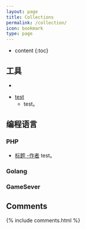 ```yaml
---
layout: page
title: Collections
permalink: /collection/
icon: bookmark
type: page
---
```


* content
{:toc}

## 工具

* 

- [test](https://blog.zzz320.net/)
    - test。

## 编程语言

### PHP

* [标题 -作者](https://blog.zzz320.net/)
    test。

### Golang

### GameSever

## Comments

{% include comments.html %}
